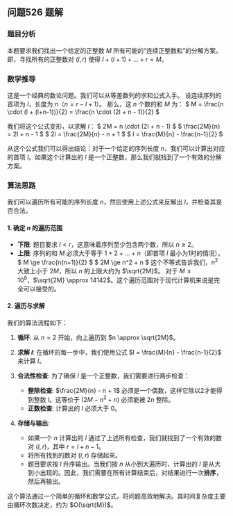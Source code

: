 ## 问题526 题解

### 题目分析

本题要求我们找出一个给定的正整数 $M$ 所有可能的“连续正整数和”的分解方案。即，寻找所有的正整数对 $(l, r)$ 使得 $l + (l+1) + \dots + r = M$。

### 数学推导

这是一个经典的数论问题。我们可以从等差数列的求和公式入手。
设连续序列的首项为 $l$，长度为 $n$（$n = r - l + 1$）。
那么，这 $n$ 个数的和 $M$ 为：
$ M = \frac{n \cdot (l + (l+n-1))}{2} = \frac{n \cdot (2l + n - 1)}{2} $

我们将这个公式变形，以求解 $l$：
$ 2M = n \cdot (2l + n - 1) $
$ \frac{2M}{n} = 2l + n - 1 $
$ 2l = \frac{2M}{n} - n + 1 $
$ l = \frac{M}{n} - \frac{n-1}{2} $

从这个公式我们可以得出结论：对于一个给定的序列长度 $n$，我们可以计算出对应的首项 $l$。如果这个计算出的 $l$ 是一个正整数，那么我们就找到了一个有效的分解方案。

### 算法思路

我们可以遍历所有可能的序列长度 $n$，然后使用上述公式来反解出 $l$，并检查其是否合法。

#### 1. 确定 $n$ 的遍历范围
-   **下限**: 题目要求 $l < r$，这意味着序列至少包含两个数，所以 $n \ge 2$。
-   **上限**: 序列的和 $M$ 必须大于等于 $1+2+\dots+n$（即首项 $l$ 最小为1时的情况）。
    $ M \ge \frac{n(n+1)}{2} $
    $ 2M \ge n^2 + n $
    这个不等式告诉我们，$n^2$ 大致上小于 $2M$，所以 $n$ 的上限大约为 $\sqrt{2M}$。
    对于 $M \le 10^8$，$\sqrt{2M} \approx 14142$。这个遍历范围对于现代计算机来说是完全可以接受的。

#### 2. 遍历与求解

我们的算法流程如下：

1.  **循环**: 从 $n=2$ 开始，向上遍历到 $n \approx \sqrt{2M}$。
2.  **求解 $l$**: 在循环的每一步中，我们使用公式 $l = \frac{M}{n} - \frac{n-1}{2}$ 来计算 $l$。
3.  **合法性检查**: 为了确保 $l$ 是一个正整数，我们需要进行两步检查：
    -   **整除检查**: $\frac{2M}{n} - n + 1$ 必须是一个偶数，这样它除以2才能得到整数 $l$。这等价于 $(2M - n^2 + n)$ 必须能被 $2n$ 整除。
    -   **正数检查**: 计算出的 $l$ 必须大于 0。

4.  **存储与输出**:
    -   如果一个 $n$ 计算出的 $l$ 通过了上述所有检查，我们就找到了一个有效的数对 $(l, r)$，其中 $r = l + n - 1$。
    -   将所有找到的数对 $(l, r)$ 存储起来。
    -   题目要求按 $l$ 升序输出。当我们按 $n$ 从小到大遍历时，计算出的 $l$ 是从大到小出现的。因此，我们需要在所有计算结束后，对结果进行一次**排序**，然后再输出。

这个算法通过一个简单的循环和数学公式，将问题高效地解决。其时间复杂度主要由循环次数决定，约为 $O(\sqrt{M})$。
